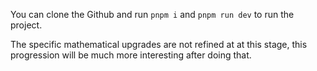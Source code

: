 You can clone the Github and run `pnpm i` and `pnpm run dev` to run the project. 

The specific mathematical upgrades are not refined at at this stage, this progression will be much more interesting after doing that.